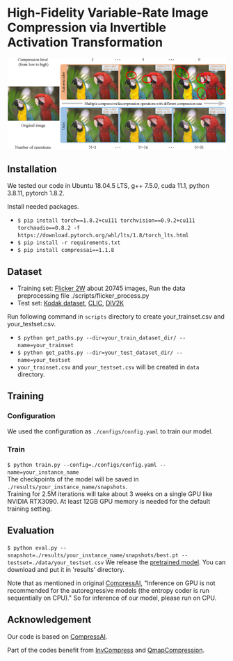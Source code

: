 # High-Fidelity Variable-Rate Image Compression via Invertible Activation Transformation
![Figure 1](./assets/Figure1.png) 



## Installation

We tested our code in Ubuntu 18.04.5 LTS, g++ 7.5.0, cuda 11.1, python 3.8.11, pytorch 1.8.2.

Install needed packages.
- `$ pip install torch==1.8.2+cu111 torchvision==0.9.2+cu111 torchaudio==0.8.2 -f https://download.pytorch.org/whl/lts/1.8/torch_lts.html`
- `$ pip install -r requirements.txt`
- `$ pip install compressai==1.1.8`

## Dataset
- Training set: [Flicker 2W](https://www.flickr.com/photos/) about 20745 images, Run the data preprocessing file ./scripts/flicker_process.py
- Test set: [Kodak dataset](http://r0k.us/graphics/kodak/), [CLIC](http://clic.compression.cc/2021/tasks/index.html), [DIV2K](https://data.vision.ee.ethz.ch/cvl/DIV2K/)

Run following command in `scripts` directory  to create your_trainset.csv and your_testset.csv.

- `$ python get_paths.py --dir=your_train_dataset_dir/ --name=your_trainset`
- `$ python get_paths.py --dir=your_test_dataset_dir/ --name=your_testset`
- `your_trainset.csv` and `your_testset.csv` will be created in `data` directory.

## Training
### Configuration
We used the configuration as `./configs/config.yaml` to train our model.

### Train
`$ python train.py --config=./configs/config.yaml --name=your_instance_name` \
The checkpoints of the model will be saved in `./results/your_instance_name/snapshots`. \
Training for 2.5M iterations will take about 3 weeks on a single GPU like NVIDIA RTX3090.
At least 12GB GPU memory is needed for the default training setting.

## Evaluation
`$ python eval.py --snapshot=./results/your_instance_name/snapshots/best.pt --testset=./data/your_testset.csv`
We release the [pretrained model](h). You can download and put it in 'results' directory.

Note that as mentioned in original [CompressAI](https://github.com/InterDigitalInc/CompressAI), "Inference on GPU is not recommended for the autoregressive models (the entropy coder is run sequentially on CPU)." So for inference of our model, please run on CPU.

## Acknowledgement

Our code is based on [CompressAI](https://github.com/InterDigitalInc/CompressAI).

Part of the codes benefit from [InvCompress](https://github.com/xyq7/InvCompress.git) and [QmapCompression](https://github.com/micmic123/qmapcompression).
